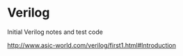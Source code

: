 # Verilog
Initial Verilog notes and test code

http://www.asic-world.com/verilog/first1.html#Introduction
